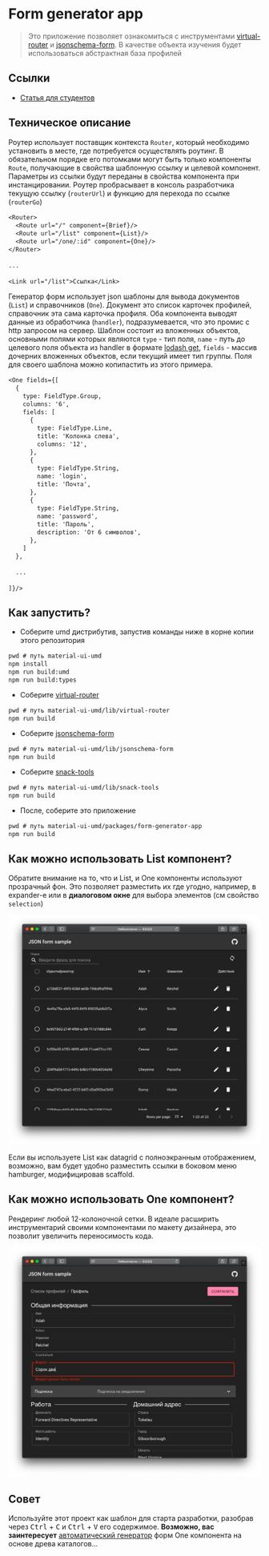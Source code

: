 # Form generator app

> Это приложение позволяет ознакомиться с инструментами [virtual-router](../../lib/virtual-router) и [jsonschema-form](../../lib/jsonschema-form). В качестве объекта изучения будет использоваться абстрактная база профилей

## Ссылки

 - [Статья для студентов](./STUDENTS.md)

## Техническое описание

Роутер использует поставщик контекста `Router`, который необходимо установить в месте, где потребуется осуществлять роутинг. В обязательном порядке его потомками могут быть только компоненты `Route`, получающие в свойства шаблонную ссылку и целевой компонент. Параметры из ссылки будут переданы в свойства компонента при инстанцировании. Роутер пробрасывает в консоль разработчика текущую ссылку (`routerUrl`) и функцию для перехода по ссылке (`routerGo`)

```
<Router>
  <Route url="/" component={Brief}/>
  <Route url="/list" component={List}/>
  <Route url="/one/:id" component={One}/>
</Router>

...

<Link url="/list">Cсылка</Link>

```

Генератор форм использует json шаблоны для вывода документов (`List`) и справочников (`One`). Документ это список карточек профилей, справочник эта сама карточка профиля. Оба компонента выводят данные из обработчика (`handler`), подразумевается, что это промис с http запросом на сервер. Шаблон состоит из вложенных объектов, основными полями которых являются `type` - тип поля, `name` - путь до целевого поля объекта из handler в формате [lodash get](https://lodash.com/docs/#get), `fields` - массив дочерних вложенных объектов, если текущий имеет тип группы. Поля для своего шаблона можно копипастить из этого примера.

```
<One fields={[
  {
    type: FieldType.Group,
    columns: '6',
    fields: [
      {
        type: FieldType.Line,
        title: 'Колонка слева',
        columns: '12',
      },
      {
        type: FieldType.String,
        name: 'login',
        title: 'Почта',
      },
      {
        type: FieldType.String,
        name: 'password',
        title: 'Пароль',
        description: 'От 6 символов',
      },
    ]
  },

  ...

]}/>
```

## Как запустить?

 - Соберите umd дистрибутив, запустив команды ниже в корне копии этого репозитория

```
pwd # путь material-ui-umd
npm install
npm run build:umd
npm run build:types
```

 - Соберите [virtual-router](../../lib/virtual-router)

```
pwd # путь material-ui-umd/lib/virtual-router
npm run build
```

 - Соберите [jsonschema-form](../../lib/jsonschema-form)

```
pwd # путь material-ui-umd/lib/jsonschema-form
npm run build
```

 - Соберите [snack-tools](../../lib/snack-tools)

```
pwd # путь material-ui-umd/lib/snack-tools
npm run build
```

 - После, соберите это приложение

```
pwd # путь material-ui-umd/packages/form-generator-app
npm run build
```

## Как можно использовать List компонент?

Обратите внимание на то, что и List, и One компоненты используют прозрачный фон. Это позволяет разместить их где угодно, например, в expander-е или в **диалоговом окне** для выбора элементов (см свойство `selection`)

![List компонент](./assets/img/list.png)

Если вы используете List как datagrid с полноэкранным отображением, возможно, вам будет удобно разместить ссылки в боковом меню hamburger, модифицировав scaffold.

## Как можно использовать One компонент?

Рендеринг любой 12-колоночной сетки. В идеале расширить инструментарий своими компонентами по макету дизайнера, это позволит увеличить переносимость кода.

![One компонент](./assets/img/one.png)

## Совет

Используйте этот проект как шаблон для старта разработки, разобрав через <kbd>Ctrl</kbd> + <kbd>C</kbd> и <kbd>Ctrl</kbd> + <kbd>V</kbd> его содержимое. **Возможно, вас заинтересует** [автоматический генератор](../wordpress-interop) форм One компонента на основе древа каталогов...
